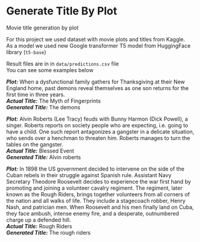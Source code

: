 # Generate Title By Plot
Movie title generation by plot

For this project we used dataset with movie plots and titles from Kaggle.\
As a model we used new Google transformer T5 model from HuggingFace library (`t5-base`)

Result files are in in `data/predictions.csv` file\
You can see some examples below


***Plot:*** When a dysfunctional family gathers for Thanksgiving at their New England home, past demons reveal themselves
as one son returns for the first time in three years.\
***Actual Title:*** The Myth of Fingerprints\
***Generated Title:*** The demons

***Plot:*** Alvin Roberts (Lee Tracy) feuds with Bunny Harmon (Dick Powell), a singer. Roberts reports on society people 
who are expecting, i.e. going to have a child. One such report antagonizes a gangster in a delicate situation, who 
sends over a henchman to threaten him. Roberts manages to turn the tables on the gangster.\
***Actual Title:*** Blessed Event\
***Generated Title:*** Alvin roberts

***Plot:*** In 1898 the US government decided to intervene on the side of the Cuban rebels in their struggle against 
Spanish rule. Assistant Navy Secretary Theodore Roosevelt decides to experience the war first hand by promoting and 
joining a volunteer cavalry regiment.
The regiment, later known as the Rough Riders, brings together volunteers from all corners of the nation and all 
walks of life. They include a stagecoach robber, Henry Nash, and patrician men.
When Roosevelt and his men finally land on Cuba, they face ambush, intense enemy fire, and a desperate, outnumbered 
charge up a defended hill.\
***Actual Title:*** Rough Riders\
***Generated Title:*** The rough riders